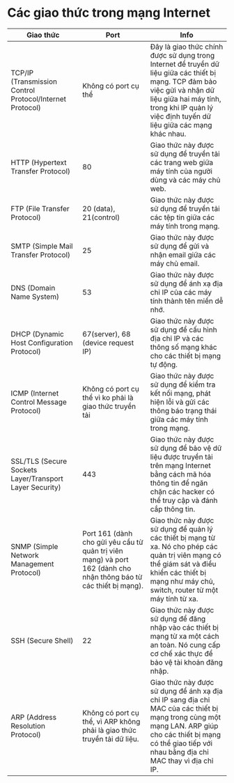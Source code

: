 # Các giao thức trong mạng Internet

|Giao thức |  Port  |     Info   |
|------    |------- |-------------|
|TCP/IP (Transmission Control Protocol/Internet Protocol)|Không có port cụ thể       |Đây là giao thức chính được sử dụng trong Internet để truyền dữ liệu giữa các thiết bị mạng. TCP đảm bảo việc gửi và nhận dữ liệu giữa hai máy tính, trong khi IP quản lý việc định tuyến dữ liệu giữa các mạng khác nhau.              |
|HTTP (Hypertext Transfer Protocol)    |80    |Giao thức này được sử dụng để truyền tải các trang web giữa máy tính của người dùng và các máy chủ web.     |
|FTP (File Transfer Protocol)|20 (data), 21(control)|Giao thức này được sử dụng để truyền tải các tệp tin giữa các máy tính trong mạng.|
|SMTP (Simple Mail Transfer Protocol)|25|Giao thức này được sử dụng để gửi và nhận email giữa các máy chủ email.|
|DNS (Domain Name System)|53|Giao thức này được sử dụng để ánh xạ địa chỉ IP của các máy tính thành tên miền dễ nhớ.|
|DHCP (Dynamic Host Configuration Protocol)|67(server), 68 (device request IP)|Giao thức này được sử dụng để cấu hình địa chỉ IP và các thông số mạng khác cho các thiết bị mạng tự động.|
|ICMP (Internet Control Message Protocol)|Không có port cụ thể vì ko phải là giao thức truyền tải|Giao thức này được sử dụng để kiểm tra kết nối mạng, phát hiện lỗi và gửi các thông báo trạng thái giữa các máy tính trong mạng.|
|SSL/TLS (Secure Sockets Layer/Transport Layer Security)|443|Giao thức này được sử dụng để bảo vệ dữ liệu được truyền tải trên mạng Internet bằng cách mã hóa thông tin để ngăn chặn các hacker có thể truy cập và đánh cắp thông tin.|
|SNMP (Simple Network Management Protocol)|Port 161 (dành cho gửi yêu cầu từ quản trị viên mạng) và port 162 (dành cho nhận thông báo từ các thiết bị mạng).|Giao thức này được sử dụng để quản lý các thiết bị mạng từ xa. Nó cho phép các quản trị viên mạng có thể giám sát và điều khiển các thiết bị mạng như máy chủ, switch, router từ một máy tính từ xa.|
|SSH (Secure Shell)|22|Giao thức này được sử dụng để đăng nhập vào các thiết bị mạng từ xa một cách an toàn. Nó cung cấp cơ chế xác thực để bảo vệ tài khoản đăng nhập.|
|ARP (Address Resolution Protocol)|Không có port cụ thể, vì ARP không phải là giao thức truyền tải dữ liệu.|Giao thức này được sử dụng để ánh xạ địa chỉ IP sang địa chỉ MAC của các thiết bị mạng trong cùng một mạng LAN. ARP giúp cho các thiết bị mạng có thể giao tiếp với nhau bằng địa chỉ MAC thay vì địa chỉ IP.|